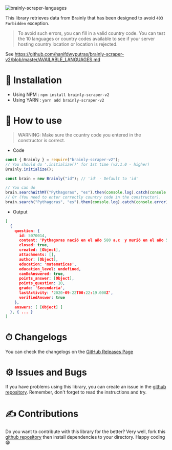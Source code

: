 ![brainly-scraper-languages](https://socialify.git.ci/hansputera/brainly-scraper-languages/image?description=1&font=Raleway&forks=1&issues=1&language=1&owner=1&pulls=1&stargazers=1&theme=Light)

This library retrieves data from Brainly that has been designed to avoid `403 Forbidden` exception.

> To avoid such errors, you can fill in a valid country code. You can test the 10 languages or country codes available to see if your server hosting country location or location is rejected.

See https://github.com/hanifdwyputras/brainly-scraper-v2/blob/master/AVAILABLE_LANGUAGES.md

# 💉 Installation
- Using NPM : `npm install brainly-scraper-v2`
- Using YARN : `yarn add brainly-scraper-v2`

# 📜 How to use
> WARNING:  Make sure the country code you entered in the constructor is correct.

- Code

```js
const { Brainly } = require("brainly-scraper-v2");
// You should do '.initialize()' for 1st time (v2.1.0 - higher)
Brainly.initialize();

const brain = new Brainly("id"); // 'id' - Default to 'id'

// You can do
brain.searchWithMT("Pythagoras", "es").then(console.log).catch(console.error);
// Or (You need to enter correctly country code in the constructor).
brain.search("Pythagoras", "es").then(console.log).catch(console.error);
```

- Output

```json
[
  {
    question: {
      id: 5070014,
      content: 'Pythagoras nació en el año 580 a.c  y murió en el año 501. ¿Que edad tenia Pythagoras Cúando murió?',
      closed: true,
      created: [Object],
      attachments: [],
      author: [Object],
      education: 'matematicas',
      education_level: undefined,
      canBeAnswered: true,
      points_answer: [Object],
      points_question: 10,
      grade: 'Secundaria',
      lastActivity: '2020-09-22T00:22:19.000Z',
      verifiedAnswer: true
    },
    answers: [ [Object] ]
  }, { ... }
]
```

#  ⏱ Changelogs
You can check the changelogs on the [GitHub Releases Page](https://github.com/hanifdwyputras/brainly-scraper-v2/releases)

# ⚙️ Issues and Bugs
If you have problems using this library, you can create an issue in the [github repository](https://github.com/hanifdwyputras/brainly-scraper-v2). Remember, don't forget to read the instructions and try.

# ✍️ Contributions
Do you want to contribute with this library for the better? Very well, fork this [github repository](https://github.com/hanifdwyputras/brainly-scraper-v2) then install dependencies to your directory. Happy coding 😁
